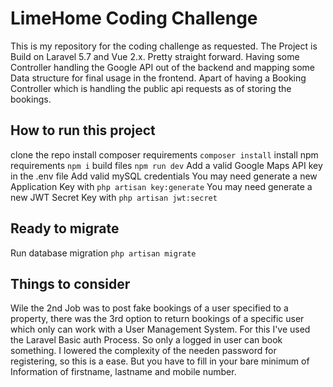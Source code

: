 # LimeHome Coding Challenge

This is my repository for the coding challenge as requested.
The Project is Build on Laravel 5.7 and Vue 2.x.
Pretty straight forward.
Having some Controller handling the Google API out of the backend
and mapping some Data structure for final usage in the frontend.
Apart of having a Booking Controller which is handling the public api
requests as of storing the bookings.

## How to run this project
clone the repo
install composer requirements ```composer install```
install npm requirements ```npm i```
build files ```npm run dev```
Add a valid Google Maps API key in the .env file
Add valid mySQL credentials
You may need generate a new Application Key with ```php artisan key:generate```
You may need generate a new JWT Secret Key with ```php artisan jwt:secret```

## Ready to migrate
Run database migration ```php artisan migrate```


## Things to consider
Wile the 2nd Job was to post fake bookings of a user specified to a property,
there was the 3rd option to return bookings of a specific user which only can
work with a User Management System. For this I've used the Laravel Basic auth Process.
So only a logged in user can book something. I lowered the complexity of the needen password
for registering, so this is a ease. But you have to fill in your bare minimum of Information
of firstname, lastname and mobile number.
